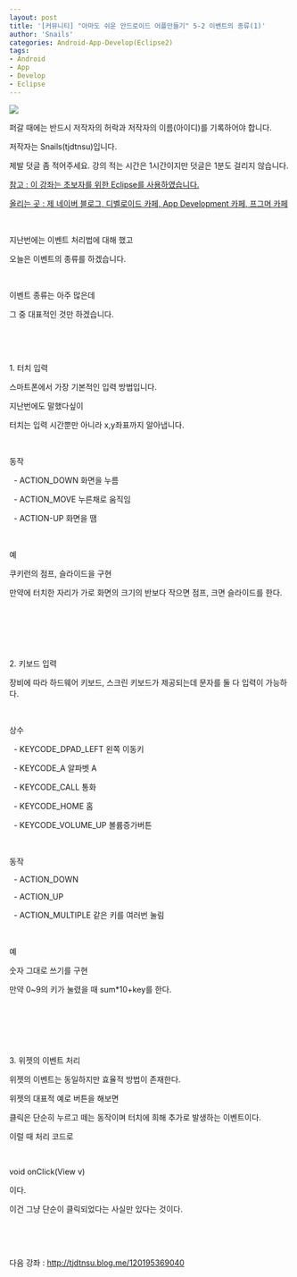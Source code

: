 ```yaml
---
layout: post
title: '[커뮤니티] "아마도 쉬운 안드로이드 어플만들기" 5-2 이벤트의 종류(1)'
author: 'Snails'
categories: Android-App-Develop(Eclipse2)
tags:
- Android
- App
- Develop
- Eclipse
---
```



<script> location.href='https://cafe.naver.com/develoid/288123' ; </script>

<p><img src="https://dthumb-phinf.pstatic.net/?src=%22http%3A%2F%2Fpostfiles3.naver.net%2F20130523_178%2Ftjdtnsu_1369283538974akCh1_JPEG%2Fand.jpg%3Ftype%3Dw2%22&amp;type=cafe_wa740"></p>
<p>퍼갈 때에는 반드시 저작자의 허락과 저작자의 이름(아이디)를 기록하어야 합니다.</p>
<p>저작자는 Snails(tjdtnsu)입니다.</p>
<p>제발 덧글 좀 적어주세요. 강의 적는 시간은 1시간이지만 덧글은 1분도 걸리지 않습니다.</p>
<p><u>참고 : 이 강좌는 초보자를 위한 Eclipse를 사용하였습니다.</u></p>
<p><u>올리는 곳 : 제 네이버 블로그, 디벨로이드 카페, App Development 카페, 프그머 카페</u></p>
<p>&nbsp;</p>
<p>지난번에는 이벤트 처리법에 대해 했고</p>
<p>오늘은 이벤트의 종류를 하겠습니다.</p>
<p>&nbsp;</p>
<p>이벤트 종류는 아주 많은데</p>
<p>그 중 대표적인 것만 하겠습니다.</p>
<p>&nbsp;</p>
<p>&nbsp;</p>
<p>1. 터치 입력</p>
<p>스마트폰에서 가장 기본적인 입력 방법입니다.</p>
<p>지난번에도 말했다싶이</p>
<p>터치는 입력 시간뿐만 아니라 x,y좌표까지 알아냅니다.</p>
<p>&nbsp;</p>
<p>동작</p>
<p>&nbsp; - ACTION_DOWN 화면을 누름</p>
<p>&nbsp; - ACTION_MOVE 누른채로 움직임</p>
<p>&nbsp; - ACTION-UP 화면을 땜</p>
<p>&nbsp;</p>
<p>예</p>
<p>쿠키런의 점프, 슬라이드을 구현</p>
<p>만약에&nbsp;터치한 자리가&nbsp;가로 화면의 크기의 반보다 작으면 점프, 크면 슬라이드를 한다.&nbsp;</p>
<p>&nbsp;</p>
<p>&nbsp;</p>
<p>&nbsp;</p>
<p>2.&nbsp;키보드 입력</p>
<p>장비에 따라 하드웨어 키보드, 스크린 키보드가 제공되는데 문자를 둘 다 입력이 가능하다.</p>
<p>&nbsp;</p>
<p>상수</p>
<p>&nbsp; - KEYCODE_DPAD_LEFT 왼쪽 이동키</p>
<p>&nbsp; - KEYCODE_A 알파벳 A</p>
<p>&nbsp; - KEYCODE_CALL 통화</p>
<p>&nbsp; - KEYCODE_HOME 홈</p>
<p>&nbsp; - KEYCODE_VOLUME_UP 볼륨증가버튼</p>
<p>&nbsp;</p>
<p>동작</p>
<p>&nbsp; -&nbsp;ACTION_DOWN</p>
<p>&nbsp; - ACTION_UP</p>
<p>&nbsp; - ACTION_MULTIPLE 같은 키를 여러번 눌림</p>
<p>&nbsp;</p>
<p>예</p>
<p>숫자 그대로 쓰기를 구현</p>
<p>만약 0~9의 키가 눌렸을 때 sum*10+key를 한다.</p>
<p>&nbsp;</p>
<p>&nbsp;</p>
<p>&nbsp;</p>
<p>3. 위젯의 이벤트 처리</p>
<p>위젯의 이벤트는 동일하지만 효율적 방법이 존재한다.</p>
<p>위젯의 대표적 예로 버튼을 해보면</p>
<p>클릭은 단순히 누르고 떼는 동작이며 터치에 희해 추가로 발생하는 이벤트이다.</p>
<p>이럴 때 처리 코드로</p>
<p>&nbsp;</p>
<p>void onClick(View&nbsp;v)</p>
<p>이다.</p>
<p>이건 그냥 단순이 클릭되었다는 사실만 있다는 것이다.</p>
<p>&nbsp;</p>
<p>&nbsp;</p>
<p>다음 강좌 : <a href="http://tjdtnsu.blog.me/120195369040">http://tjdtnsu.blog.me/120195369040</a></p>
<p></p>
<p>&nbsp;</p>
<p>&nbsp;</p>
